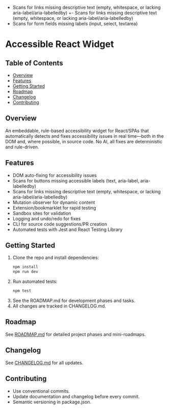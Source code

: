 - Scans for links missing descriptive text (empty, whitespace, or lacking aria-label/aria-labelledby)
  +- Scans for links missing descriptive text (empty, whitespace, or lacking aria-label/aria-labelledby)
- Scans for form fields missing labels (input, select, textarea)

# Accessible React Widget

## Table of Contents

- [Overview](#overview)
- [Features](#features)
- [Getting Started](#getting-started)
- [Roadmap](#roadmap)
- [Changelog](#changelog)
- [Contributing](#contributing)

## Overview

An embeddable, rule-based accessibility widget for React/SPAs that automatically detects and fixes accessibility issues in real time—both in the DOM and, where possible, in source code. No AI, all fixes are deterministic and rule-driven.

## Features

- DOM auto-fixing for accessibility issues
- Scans for buttons missing accessible labels (text, aria-label, aria-labelledby)
- Scans for links missing descriptive text (empty, whitespace, or lacking aria-label/aria-labelledby)
- Mutation observer for dynamic content
- Extension/bookmarklet for rapid testing
- Sandbox sites for validation
- Logging and undo/redo for fixes
- CLI for source code suggestions/PR creation
- Automated tests with Jest and React Testing Library

## Getting Started

1. Clone the repo and install dependencies:
   ```bash
   npm install
   npm run dev
   ```
2. Run automated tests:
   ```bash
   npm test
   ```
3. See the ROADMAP.md for development phases and tasks.
4. All changes are tracked in CHANGELOG.md.

## Roadmap

See [ROADMAP.md](./ROADMAP.md) for detailed project phases and mini-roadmaps.

## Changelog

See [CHANGELOG.md](./CHANGELOG.md) for all updates.

## Contributing

- Use conventional commits.
- Update documentation and changelog before every commit.
- Semantic versioning in package.json.
